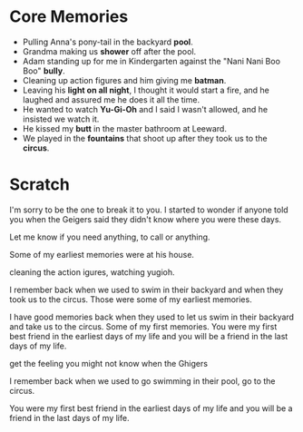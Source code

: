 
# Core Memories

- Pulling Anna's pony-tail in the backyard **pool**.
- Grandma making us **shower** off after the pool.
- Adam standing up for me in Kindergarten against the "Nani Nani Boo Boo" **bully**.
- Cleaning up action figures and him giving me **batman**.
- Leaving his **light on all night**, I thought it would start a fire, and he laughed and assured me he does it all the time.
- He wanted to watch **Yu-Gi-Oh** and I said I wasn't allowed, and he insisted we watch it.
- He kissed my **butt** in the master bathroom at Leeward.
- We played in the **fountains** that shoot up after they took us to the **circus**.

# Scratch

I'm sorry to be the one to break it to you. I started to wonder if anyone told you when the Geigers said they didn't know where you were these days.

Let me know if you need anything, to call or anything. 


Some of my earliest memories were at his house.


cleaning the action igures, watching yugioh.

I remember back when we used to swim in their backyard and when they took us to the circus. Those were some of my earliest memories.


I have good memories back when they used to let us swim in their backyard and take us to the circus. Some of my first memories. You were my first best friend in the earliest days of my life and you will be a friend in the last days of my life. 




get the feeling you might not know when the Ghigers 

I remember back when we used to go swimming in their pool, go to the circus.

You were my first best friend in the earliest days of my life and you will be a friend in the last days of my life. 